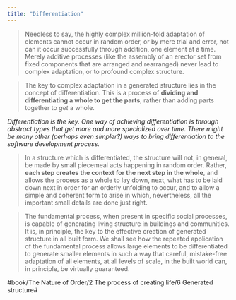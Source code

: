 ```yaml
---
title: "Differentiation"
---
```


> Needless to say, the highly complex million-fold adaptation of elements cannot occur in random order, or by mere trial and error, not can it occur successfully through addition, one element at a time. Merely additive processes (like the assembly of an erector set from fixed components that are arranged and rearranged) never lead to complex adaptation, or to profound complex structure.  

> The key to complex adaptation in a generated structure lies in the concept of differentiation. This is a process of **dividing and differentiating a whole to get the parts**, rather than adding parts together to *get* a whole.  

*Differentiation is the key. One way of achieving differentiation is through abstract types that get more and more specialized over time. There might be many other (perhaps even simpler?) ways to bring differentiation to the software development process.*

> In a structure which is differentiated, the structure will not, in general, be made by small piecemeal acts happening in random order. Rather, **each step creates the context for the next step in the whole**, and allows the process as a whole to lay down, next, what has to be laid down next in order for an orderly unfolding to occur, and to allow a simple and coherent form to arise in which, nevertheless, all the important small details are done just right.  

> The fundamental process, when present in specific social processes, is capable of generating living structure in buildings and communities. It is, in principle, the key to the effective creation of generated structure in all built form. We shall see how the repeated application of the fundamental process allows large elements to be differentiated to generate smaller elements in such a way that careful, mistake-free adaptation of all elements, at all levels of scale, in the built world can, in principle, be virtually guaranteed.  

#book/The Nature of Order/2 The process of creating life/6 Generated structure#